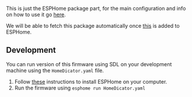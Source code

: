 This is just the ESPHome package part, for the main configuration and info on how to use it go [here](https://github.com/HomeDicator).  

We will be able to fetch this package automatically once [this](https://github.com/esphome/esphome/pull/7606) is added to ESPHome.

## Development
You can run version of this firmware using SDL on your development machine using the `HomeDicator.yaml` file.  

1. Follow [these](https://esphome.io/guides/installing_esphome.html) instructions to install ESPHome on your computer.
2. Run the firmware using `esphome run HomeDicator.yaml`
